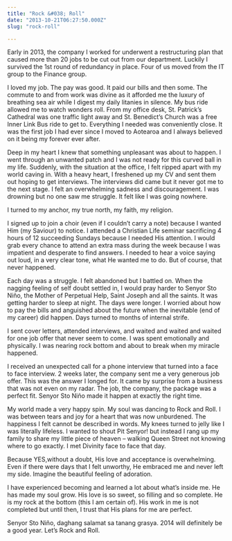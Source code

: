 ```yaml
---
title: "Rock &#038; Roll"
date: "2013-10-21T06:27:50.000Z"
slug: "rock-roll"

---
```


Early in 2013, the company I worked for underwent a restructuring plan that caused more than 20 jobs to be cut out from our department. Luckily I survived the 1st round of redundancy in place. Four of us moved from the IT group to the Finance group.

I loved my job. The pay was good. It paid our bills and then some. The commute to and from work was divine as it afforded me the luxury of breathing sea air while I digest my daily litanies in silence. My bus ride allowed me to watch wonders roll. From my office desk, St. Patrick’s Cathedral was one traffic light away and St. Benedict’s Church was a free Inner Link Bus ride to get to. Everything I needed was conveniently close. It was the first job I had ever since I moved to Aotearoa and I always believed on it being my forever ever after.

Deep in my heart I knew that something unpleasant was about to happen. I went through an unwanted patch and I was not ready for this curved ball in my life. Suddenly, with the situation at the office, I felt ripped apart with my world caving in. With a heavy heart, I freshened up my CV and sent them out hoping to get interviews. The interviews did came but it never got me to the next stage. I felt an overwhelming sadness and discouragement. I was drowning but no one saw me struggle. It felt like I was going nowhere.

I turned to my anchor, my true north, my faith, my religion.

I signed up to join a choir (even if I couldn’t carry a note) because I wanted Him (my Saviour) to notice. I attended a Christian Life seminar sacrificing 4 hours of 12 succeeding Sundays because I needed His attention. I would grab every chance to attend an extra mass during the week because I was impatient and desperate to find answers. I needed to hear a voice saying out loud, in a very clear tone, what He wanted me to do. But of course, that never happened.

Each day was a struggle. I felt abandoned but I battled on. When the nagging feeling of self doubt settled in, I would pray harder to Senyor Sto Niño, the Mother of Perpetual Help, Saint Joseph and all the saints. It was getting harder to sleep at night. The days were longer. I worried about how to pay the bills and anguished about the future when the inevitable (end of my career) did happen. Days turned to months of internal strife.

I sent cover letters, attended interviews, and waited and waited and waited for one job offer that never seem to come. I was spent emotionally and physically. I was nearing rock bottom and about to break when my miracle happened.

I received an unexpected call for a phone interview that turned into a face to face interview. 2 weeks later, the company sent me a very generous job offer. This was the answer I longed for. It came by surprise from a business that was not even on my radar. The job, the company, the package was a perfect fit. Senyor Sto Niño made it happen at exactly the right time.

My world made a very happy spin. My soul was dancing to Rock and Roll. I was between tears and joy for a heart that was now unburdened. The happiness I felt cannot be described in words. My knees turned to jelly like I was literally lifeless. I wanted to shout Pit Senyor! but instead I rang up my family to share my little piece of heaven – walking Queen Street not knowing where to go exactly. I met Divinity face to face that day.

Because YES,without a doubt, His love and acceptance is overwhelming. Even if there were days that I felt unworthy, He embraced me and never left my side. Imagine the beautiful feeling of adoration.

I have experienced becoming and learned a lot about what’s inside me. He has made my soul grow. His love is so sweet, so filling and so complete. He is my rock at the bottom (this I am certain of). His work in me is not completed but until then, I trust that His plans for me are perfect.

Senyor Sto Niño, daghang salamat sa tanang grasya. 2014 will definitely be a good year. Let’s Rock and Roll.